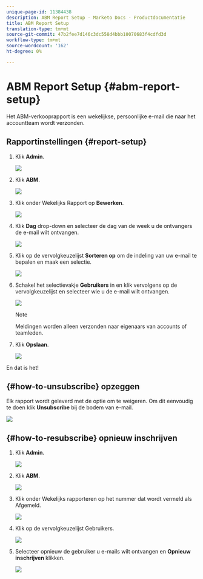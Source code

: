 ```yaml
---
unique-page-id: 11384438
description: ABM Report Setup - Marketo Docs - Productdocumentatie
title: ABM Report Setup
translation-type: tm+mt
source-git-commit: 47b2fee7d146c3dc558d4bbb10070683f4cdfd3d
workflow-type: tm+mt
source-wordcount: '162'
ht-degree: 0%

---
```



# ABM Report Setup {#abm-report-setup}

Het ABM-verkooprapport is een wekelijkse, persoonlijke e-mail die naar het accountteam wordt verzonden.

## Rapportinstellingen {#report-setup}

1. Klik **Admin**.

   ![](assets/one-3.png)

1. Klik **ABM**.

   ![](assets/two-2.png)

1. Klik onder Wekelijks Rapport op **Bewerken**.

   ![](assets/three-3.png)

1. Klik **Dag** drop-down en selecteer de dag van de week u de ontvangers de e-mail wilt ontvangen.

   ![](assets/four-4.png)

1. Klik op de vervolgkeuzelijst **Sorteren op** om de indeling van uw e-mail te bepalen en maak een selectie.

   ![](assets/five-3.png)

1. Schakel het selectievakje **Gebruikers** in en klik vervolgens op de vervolgkeuzelijst en selecteer wie u de e-mail wilt ontvangen.

   ![](assets/six-2.png)

   >[!NOTE]
   >
   >Meldingen worden alleen verzonden naar eigenaars van accounts of teamleden.

1. Klik **Opslaan**.

   ![](assets/seven-2.png)

En dat is het!

## {#how-to-unsubscribe} opzeggen

Elk rapport wordt geleverd met de optie om te weigeren. Om dit eenvoudig te doen klik **Unsubscribe** bij de bodem van e-mail.

![](assets/eight-1.png)

## {#how-to-resubscribe} opnieuw inschrijven

1. Klik **Admin**.

   ![](assets/one-3.png)

1. Klik **ABM**.

   ![](assets/two-2.png)

1. Klik onder Wekelijks rapporteren op het nummer dat wordt vermeld als Afgemeld.

   ![](assets/nine.png)

1. Klik op de vervolgkeuzelijst Gebruikers.

   ![](assets/ten.png)

1. Selecteer opnieuw de gebruiker u e-mails wilt ontvangen en **Opnieuw inschrijven** klikken.

   ![](assets/eleven.png)

